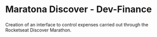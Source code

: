 # Maratona Discover - Dev-Finance


###
Creation of an interface to control expenses carried out through the Rocketseat Discover Marathon.


